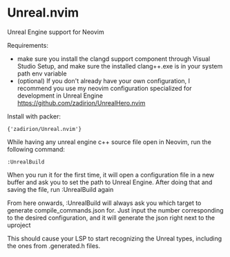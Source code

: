 # Unreal.nvim
Unreal Engine support for Neovim

Requirements:
- make sure you install  the clangd support component through Visual Studio Setup, and make sure the installed clang++.exe is in your system path env variable
- (optional) If you don't already have your own configuration, I recommend you use my neovim configuration specialized for development in Unreal Engine https://github.com/zadirion/UnrealHero.nvim
  
Install with packer:
```
{'zadirion/Unreal.nvim'}
```

While having any unreal engine c++ source file open in Neovim, run the following command:
```
:UnrealBuild
```
When you run it for the first time, it will open a configuration file in a new buffer and ask you to set the path to Unreal Engine. After doing that and saving the file, run :UnrealBuild again

From here onwards, :UnrealBuild will always ask you which target to generate compile_commands.json for. Just input the number corresponding to the desired configuration, and it will generate the json right next to the uproject

This should cause your LSP to start recognizing the Unreal types, including the ones from .generated.h files.
